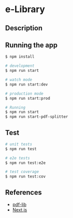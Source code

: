 # e-Library

## Description


## Running the app

```bash
$ npm install

# development
$ npm run start

# watch mode
$ npm run start:dev

# production mode
$ npm run start:prod

# Running
$ npm run start
$ npm run start-pdf-splitter

```

## Test

```bash
# unit tests
$ npm run test

# e2e tests
$ npm run test:e2e

# test coverage
$ npm run test:cov
```

## References
* [pdf-lib](https://github.com/Hopding/pdf-lib)
* [Next.js](https://docs.nestjs.com/)
